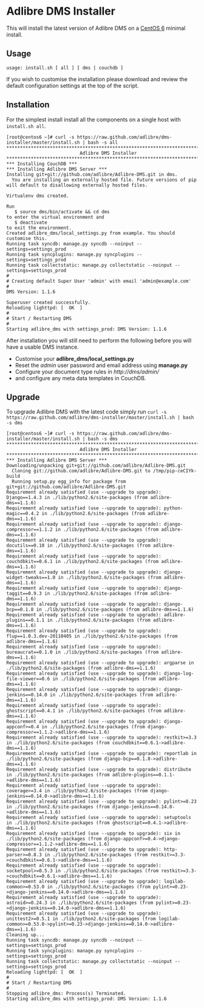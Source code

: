 # Adlibre DMS Installer

This will install the latest version of Adlibre DMS on a [CentOS 6](http://www.centos.org) minimal
install. 

## Usage

	usage: install.sh [ all ] [ dms | couchdb ]

If you wish to customise the installation please download and review the
default configuration settings at the top of the script.

## Installation

For the simplest install install all the components on a single host with
`install.sh all`.

	[root@centos6 ~]# curl -s https://raw.github.com/adlibre/dms-installer/master/install.sh | bash -s all
	********************************************************************************
							   Adlibre DMS Installer
	********************************************************************************
	*** Installing CouchDB ***
	*** Installing Adlibre DMS Server ***
	Installing git+git://github.com/adlibre/Adlibre-DMS.git in dms.
	  You are installing an externally hosted file. Future versions of pip will default to disallowing externally hosted files.
	
	Virtualenv dms created.
	
	Run
	   $ source dms/bin/activate && cd dms
	to enter the virtual environment and
	   $ deactivate
	to exit the environment.
	Created adlibre_dms/local_settings.py from example. You should customise this.
	Running task syncdb: manage.py syncdb --noinput --settings=settings_prod
	Running task syncplugins: manage.py syncplugins --settings=settings_prod
	Running task collectstatic: manage.py collectstatic --noinput --settings=settings_prod
	#
	# Creating default Super User 'admin' with email 'admin@example.com'
	#
	DMS Version: 1.1.6
	
	Superuser created successfully.
	Reloading lighttpd: [  OK  ]
	#
	# Start / Restarting DMS
	#
	Starting adlibre_dms with settings_prod: DMS Version: 1.1.6


After installation you will still need to perform the following before you will
have a usable DMS instance.

* Customise your __adlibre_dms/local_settings.py__
* Reset the _admin_ user password and email address using __manage.py__
* Configure your document type rules in _http://dms/admin/_
* and configure any meta data templates in CouchDB.

## Upgrade

To upgrade Adlibre DMS with the latest code simply run
`curl -s https://raw.github.com/adlibre/dms-installer/master/install.sh | bash -s dms`

	[root@centos6 ~]# curl -s https://raw.github.com/adlibre/dms-installer/master/install.sh | bash -s dms
	********************************************************************************
							   Adlibre DMS Installer
	********************************************************************************
	*** Installing Adlibre DMS Server ***
	Downloading/unpacking git+git://github.com/adlibre/Adlibre-DMS.git
	  Cloning git://github.com/adlibre/Adlibre-DMS.git to /tmp/pip-ceCIYk-build
	  Running setup.py egg_info for package from git+git://github.com/adlibre/Adlibre-DMS.git
	Requirement already satisfied (use --upgrade to upgrade): Django==1.4.3 in ./lib/python2.6/site-packages (from adlibre-dms==1.1.6)
	Requirement already satisfied (use --upgrade to upgrade): python-magic==0.4.2 in ./lib/python2.6/site-packages (from adlibre-dms==1.1.6)
	Requirement already satisfied (use --upgrade to upgrade): django-compressor==1.1.2 in ./lib/python2.6/site-packages (from adlibre-dms==1.1.6)
	Requirement already satisfied (use --upgrade to upgrade): docutils==0.10 in ./lib/python2.6/site-packages (from adlibre-dms==1.1.6)
	Requirement already satisfied (use --upgrade to upgrade): couchdbkit==0.6.1 in ./lib/python2.6/site-packages (from adlibre-dms==1.1.6)
	Requirement already satisfied (use --upgrade to upgrade): django-widget-tweaks==1.0 in ./lib/python2.6/site-packages (from adlibre-dms==1.1.6)
	Requirement already satisfied (use --upgrade to upgrade): django-taggit==0.9.3 in ./lib/python2.6/site-packages (from adlibre-dms==1.1.6)
	Requirement already satisfied (use --upgrade to upgrade): django-bcp==0.1.8 in ./lib/python2.6/site-packages (from adlibre-dms==1.1.6)
	Requirement already satisfied (use --upgrade to upgrade): adlibre-plugins==0.1.1 in ./lib/python2.6/site-packages (from adlibre-dms==1.1.6)
	Requirement already satisfied (use --upgrade to upgrade): flup==1.0.3.dev-20110405 in ./lib/python2.6/site-packages (from adlibre-dms==1.1.6)
	Requirement already satisfied (use --upgrade to upgrade): bureaucrat==0.1.0 in ./lib/python2.6/site-packages (from adlibre-dms==1.1.6)
	Requirement already satisfied (use --upgrade to upgrade): argparse in ./lib/python2.6/site-packages (from adlibre-dms==1.1.6)
	Requirement already satisfied (use --upgrade to upgrade): django-log-file-viewer==0.6 in ./lib/python2.6/site-packages (from adlibre-dms==1.1.6)
	Requirement already satisfied (use --upgrade to upgrade): django-jenkins==0.14.0 in ./lib/python2.6/site-packages (from adlibre-dms==1.1.6)
	Requirement already satisfied (use --upgrade to upgrade): ghostscript==0.4.1 in ./lib/python2.6/site-packages (from adlibre-dms==1.1.6)
	Requirement already satisfied (use --upgrade to upgrade): django-appconf>=0.4 in ./lib/python2.6/site-packages (from django-compressor==1.1.2->adlibre-dms==1.1.6)
	Requirement already satisfied (use --upgrade to upgrade): restkit>=3.3 in ./lib/python2.6/site-packages (from couchdbkit==0.6.1->adlibre-dms==1.1.6)
	Requirement already satisfied (use --upgrade to upgrade): reportlab in ./lib/python2.6/site-packages (from django-bcp==0.1.8->adlibre-dms==1.1.6)
	Requirement already satisfied (use --upgrade to upgrade): distribute in ./lib/python2.6/site-packages (from adlibre-plugins==0.1.1->adlibre-dms==1.1.6)
	Requirement already satisfied (use --upgrade to upgrade): coverage>=3.4 in ./lib/python2.6/site-packages (from django-jenkins==0.14.0->adlibre-dms==1.1.6)
	Requirement already satisfied (use --upgrade to upgrade): pylint>=0.23 in ./lib/python2.6/site-packages (from django-jenkins==0.14.0->adlibre-dms==1.1.6)
	Requirement already satisfied (use --upgrade to upgrade): setuptools in ./lib/python2.6/site-packages (from ghostscript==0.4.1->adlibre-dms==1.1.6)
	Requirement already satisfied (use --upgrade to upgrade): six in ./lib/python2.6/site-packages (from django-appconf>=0.4->django-compressor==1.1.2->adlibre-dms==1.1.6)
	Requirement already satisfied (use --upgrade to upgrade): http-parser>=0.8.3 in ./lib/python2.6/site-packages (from restkit>=3.3->couchdbkit==0.6.1->adlibre-dms==1.1.6)
	Requirement already satisfied (use --upgrade to upgrade): socketpool>=0.5.3 in ./lib/python2.6/site-packages (from restkit>=3.3->couchdbkit==0.6.1->adlibre-dms==1.1.6)
	Requirement already satisfied (use --upgrade to upgrade): logilab-common>=0.53.0 in ./lib/python2.6/site-packages (from pylint>=0.23->django-jenkins==0.14.0->adlibre-dms==1.1.6)
	Requirement already satisfied (use --upgrade to upgrade): astroid>=0.24.3 in ./lib/python2.6/site-packages (from pylint>=0.23->django-jenkins==0.14.0->adlibre-dms==1.1.6)
	Requirement already satisfied (use --upgrade to upgrade): unittest2>=0.5.1 in ./lib/python2.6/site-packages (from logilab-common>=0.53.0->pylint>=0.23->django-jenkins==0.14.0->adlibre-dms==1.1.6)
	Cleaning up...
	Running task syncdb: manage.py syncdb --noinput --settings=settings_prod
	Running task syncplugins: manage.py syncplugins --settings=settings_prod
	Running task collectstatic: manage.py collectstatic --noinput --settings=settings_prod
	Reloading lighttpd: [  OK  ]
	#
	# Start / Restarting DMS
	#
	Stopping adlibre_dms: Process(s) Terminated.
	Starting adlibre_dms with settings_prod: DMS Version: 1.1.6
